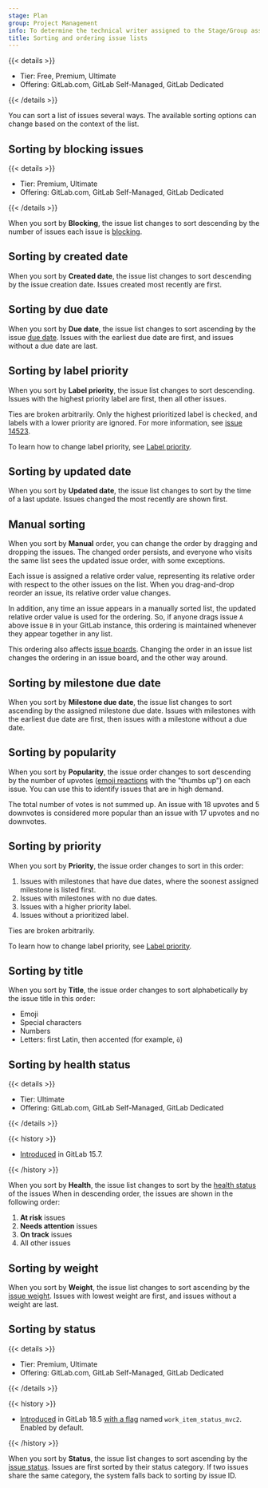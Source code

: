 ```yaml
---
stage: Plan
group: Project Management
info: To determine the technical writer assigned to the Stage/Group associated with this page, see https://handbook.gitlab.com/handbook/product/ux/technical-writing/#assignments
title: Sorting and ordering issue lists
---
```


{{< details >}}

- Tier: Free, Premium, Ultimate
- Offering: GitLab.com, GitLab Self-Managed, GitLab Dedicated

{{< /details >}}

You can sort a list of issues several ways.
The available sorting options can change based on the context of the list.

## Sorting by blocking issues

{{< details >}}

- Tier: Premium, Ultimate
- Offering: GitLab.com, GitLab Self-Managed, GitLab Dedicated

{{< /details >}}

When you sort by **Blocking**, the issue list changes to sort descending by the
number of issues each issue is [blocking](related_issues.md#blocking-issues).

## Sorting by created date

When you sort by **Created date**, the issue list changes to sort descending by the issue
creation date. Issues created most recently are first.

## Sorting by due date

When you sort by **Due date**, the issue list changes to sort ascending by the issue
[due date](due_dates.md). Issues with the earliest due date are first,
and issues without a due date are last.

## Sorting by label priority

When you sort by **Label priority**, the issue list changes to sort descending.
Issues with the highest priority label are first, then all other issues.

Ties are broken arbitrarily. Only the highest prioritized label is checked,
and labels with a lower priority are ignored.
For more information, see [issue 14523](https://gitlab.com/gitlab-org/gitlab/-/issues/14523).

To learn how to change label priority, see [Label priority](../labels.md#set-label-priority).

## Sorting by updated date

When you sort by **Updated date**, the issue list changes to sort by the time of a last
update. Issues changed the most recently are shown first.

## Manual sorting

When you sort by **Manual** order, you can change
the order by dragging and dropping the issues. The changed order persists, and
everyone who visits the same list sees the updated issue order, with some exceptions.

Each issue is assigned a relative order value, representing its relative
order with respect to the other issues on the list. When you drag-and-drop reorder
an issue, its relative order value changes.

In addition, any time an issue appears in a manually sorted list,
the updated relative order value is used for the ordering.
So, if anyone drags issue `A` above issue `B` in your GitLab instance,
this ordering is maintained whenever they appear together in any list.

This ordering also affects [issue boards](../issue_board.md#ordering-issues-in-a-list).
Changing the order in an issue list changes the ordering in an issue board,
and the other way around.

## Sorting by milestone due date

When you sort by **Milestone due date**, the issue list changes to sort ascending by the
assigned milestone due date. Issues with milestones with the earliest due date are first,
then issues with a milestone without a due date.

## Sorting by popularity

When you sort by **Popularity**, the issue order changes to sort descending by the
number of upvotes ([emoji reactions](../../emoji_reactions.md) with the "thumbs up")
on each issue. You can use this to identify issues that are in high demand.

The total number of votes is not summed up. An issue with 18 upvotes and 5
downvotes is considered more popular than an issue with 17 upvotes and no
downvotes.

## Sorting by priority

When you sort by **Priority**, the issue order changes to sort in this order:

1. Issues with milestones that have due dates, where the soonest assigned milestone is listed first.
1. Issues with milestones with no due dates.
1. Issues with a higher priority label.
1. Issues without a prioritized label.

Ties are broken arbitrarily.

To learn how to change label priority, see [Label priority](../labels.md#set-label-priority).

## Sorting by title

When you sort by **Title**, the issue order changes to sort alphabetically by the issue
title in this order:

- Emoji
- Special characters
- Numbers
- Letters: first Latin, then accented (for example, `ö`)

## Sorting by health status

{{< details >}}

- Tier: Ultimate
- Offering: GitLab.com, GitLab Self-Managed, GitLab Dedicated

{{< /details >}}

{{< history >}}

- [Introduced](https://gitlab.com/gitlab-org/gitlab/-/issues/377841) in GitLab 15.7.

{{< /history >}}

When you sort by **Health**, the issue list changes to sort by the
[health status](managing_issues.md#health-status) of the issues
When in descending order, the issues are shown in the following order:

1. **At risk** issues
1. **Needs attention** issues
1. **On track** issues
1. All other issues

## Sorting by weight

When you sort by **Weight**, the issue list changes to sort ascending by the
[issue weight](issue_weight.md).
Issues with lowest weight are first, and issues without a weight are last.

## Sorting by status

{{< details >}}

- Tier: Premium, Ultimate
- Offering: GitLab.com, GitLab Self-Managed, GitLab Dedicated

{{< /details >}}

{{< history >}}

- [Introduced](https://gitlab.com/gitlab-org/gitlab/-/issues/550262) in GitLab 18.5 [with a flag](../../../administration/feature_flags/_index.md) named `work_item_status_mvc2`. Enabled by default.

{{< /history >}}

When you sort by **Status**, the issue list changes to sort ascending by the
[issue status](../../work_items/status.md).
Issues are first sorted by their status category. If two issues share the same category, the system falls back to sorting by issue ID.
